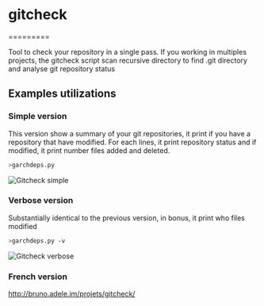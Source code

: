 # gitcheck

=========

Tool to check your repository in a single pass. If you working in multiples projects, the gitcheck script scan recursive directory to find .git directory and analyse git repository status

## Examples utilizations

### Simple version
This version show a summary of your git repositories, it print if you have a repository that have modified. For each lines, it print repository status and if modified, it print number files added and deleted.

```bash
>garchdeps.py
```
![Gitcheck simple](http://bruno.adele.im/static/gitcheck.png)



### Verbose version
Substantially identical to the previous version, in bonus, it print who files modified

```bash
>garchdeps.py -v 
```
![Gitcheck verbose](http://bruno.adele.im/static/gitcheck_verbose.png)

### French version
http://bruno.adele.im/projets/gitcheck/
